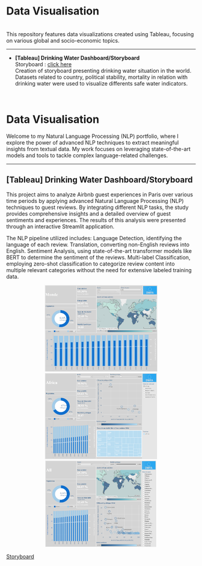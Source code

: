 # Data Visualisation
<br/>
This repository features data visualizations created using Tableau, focusing on various global and socio-economic topics.
<br/>

----------

- **[Tableau] Drinking Water Dashboard/Storyboard**<br/>
Storyboard : [click here](https://public.tableau.com/app/profile/digitalhip/viz/drinkingwater_16629834019640/tateaupotable)<br/>
Creation of storyboard presenting drinking water situation in the world. Datasets related to country, political stability, mortality in relation with drinking water were used to visualize differents safe water indicators.
<br/>


# Data Visualisation

Welcome to my Natural Language Processing (NLP) portfolio, where I explore the power of advanced NLP techniques to extract meaningful insights from textual data. My work focuses on leveraging state-of-the-art models and tools to tackle complex language-related challenges. 

----------
## [Tableau] Drinking Water Dashboard/Storyboard

This project aims to analyze Airbnb guest experiences in Paris over various time periods by applying advanced Natural Language Processing (NLP) techniques to guest reviews. By integrating different NLP tasks, the study provides comprehensive insights and a detailed overview of guest sentiments and experiences. The results of this analysis were presented through an interactive Streamlit application.

The NLP pipeline utilized includes:
Language Detection, identifying the language of each review.
Translation, converting non-English reviews into English.
Sentiment Analysis, using state-of-the-art transformer models like BERT to determine the sentiment of the reviews.
Multi-label Classification, employing zero-shot classification to categorize review content into multiple relevant categories without the need for extensive labeled training data.
<br/>

<p align="center">
  <img src="https://github.com/haejiyun/data-visualisation/blob/main/Drinking%20Water%20Storyboard/world.png" width="300" height="230">
  <img src="https://github.com/haejiyun/data-visualisation/blob/main/Drinking%20Water%20Storyboard/continent.png" width="300" height="230">
  <img src="https://github.com/haejiyun/data-visualisation/blob/main/Drinking%20Water%20Storyboard/country.png" width="300" height="230">
<p/>

<a href="https://public.tableau.com/app/profile/digitalhip/viz/drinkingwater_16629834019640/tateaupotable">Storyboard</a>
